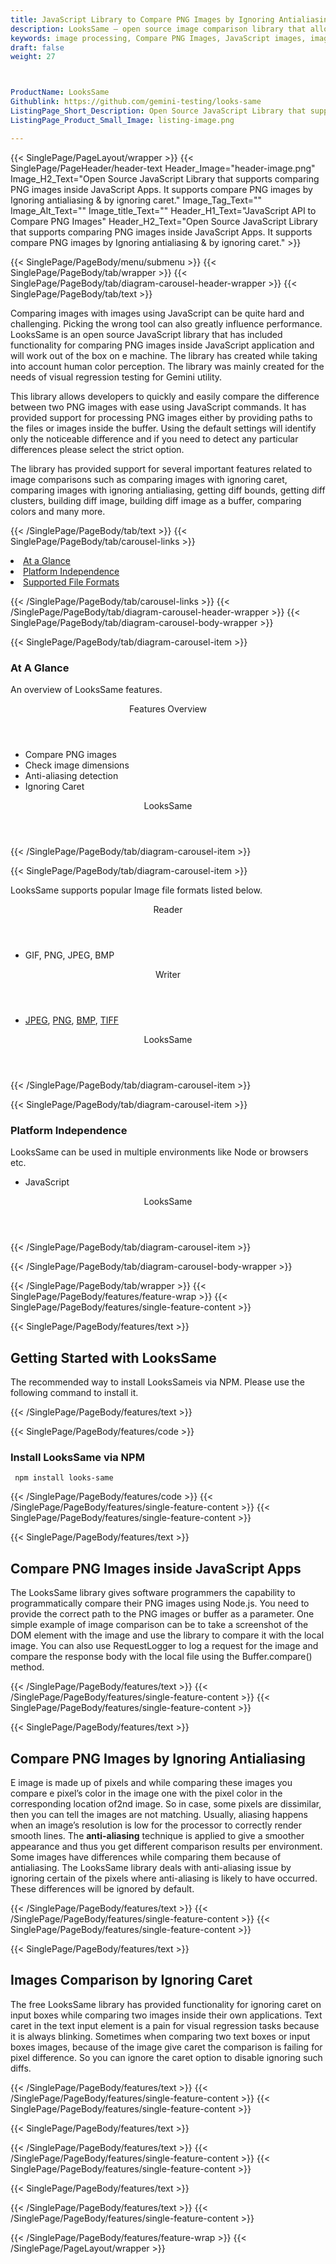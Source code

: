 ```yaml
---
title: JavaScript Library to Compare PNG Images by Ignoring Antialiasing & Caret
description: LooksSame – open source image comparison library that allows Software programmers to Compare PNG Images by Ignoring Antialiasing & Caret via JavaScript Library.
keywords: image processing, Compare PNG Images, JavaScript images, image processing library, JavaScript PNG API, JavaScript JPG, JavaScript image API, JavaScript Image creation, Modify images, compare images by ignoring Antialiasing, compare images by ignoring Caret
draft: false
weight: 27



ProductName: LooksSame
Githublink: https://github.com/gemini-testing/looks-same
ListingPage_Short_Description: Open Source JavaScript Library that supports comparing PNG images by Ignoring antialiasing & ignoring caret.
ListingPage_Product_Small_Image: listing-image.png 

---
```


{{< SinglePage/PageLayout/wrapper >}}
{{< SinglePage/PageHeader/header-text
Header_Image="header-image.png"
Image_H2_Text="Open Source JavaScript Library that supports comparing PNG images inside JavaScript Apps. It supports compare PNG images by Ignoring antialiasing & by ignoring caret."
Image_Tag_Text=""
Image_Alt_Text=""
Image_title_Text=""
Header_H1_Text="JavaScript API to Compare PNG Images"
Header_H2_Text="Open Source JavaScript Library that supports comparing PNG images inside JavaScript Apps. It supports compare PNG images by Ignoring antialiasing & by ignoring caret." >}}

{{< SinglePage/PageBody/menu/submenu >}}
{{< SinglePage/PageBody/tab/wrapper >}}
{{< SinglePage/PageBody/tab/diagram-carousel-header-wrapper >}}
{{< SinglePage/PageBody/tab/text >}}



<p>Comparing images with images using JavaScript can be quite hard and challenging. Picking the wrong tool can also greatly influence performance. LooksSame is an open source JavaScript library that has included functionality for comparing PNG images inside JavaScript application and will work out of the box on e machine. The library has created while taking into account human color perception. The library was mainly created for the needs of visual regression testing for Gemini utility.</p>
<p>This library allows developers to quickly and easily compare the difference between two PNG images with ease using JavaScript commands. It has provided support for processing PNG images either by providing paths to the files or images inside the buffer. Using the default settings will identify only the noticeable difference and if you need to detect any particular differences please select the strict option.</p>
<p>The library has provided support for several important features related to image comparisons such as comparing images with ignoring caret, comparing images with ignoring antialiasing, getting diff bounds, getting diff clusters, building diff image, building diff image as a buffer, comparing colors and many more.</p>

{{< /SinglePage/PageBody/tab/text >}}
{{< SinglePage/PageBody/tab/carousel-links >}}

<li data-target="#diagramcarousel" data-slide-to="0"><a href="#">At a Glance</a></li>
<li data-target="#diagramcarousel" data-slide-to="2"><a href="#">Platform Independence</a></li>
<li data-target="#diagramcarousel" data-slide-to="1"><a class="activetab" href="#">Supported File Formats</a></li>


{{< /SinglePage/PageBody/tab/carousel-links >}}
{{< /SinglePage/PageBody/tab/diagram-carousel-header-wrapper >}}
{{< SinglePage/PageBody/tab/diagram-carousel-body-wrapper >}}

{{< SinglePage/PageBody/tab/diagram-carousel-item >}}
<h3>At A Glance</h3>
<p>An overview of LooksSame features.</p>
<div class="diagram1 d1-poi">
<div class="d1-row">
<div class="d1-col d1-right"><header>Features Overview</header>
<ul>
<li>Compare PNG images</li>
<li>Check image dimensions</li>
<li>Anti-aliasing detection</li>
<li>Ignoring Caret</li>
</ul>
</div>
</div>
<div class="d1-logo" style="border: none;"><header>LooksSame</header><footer><small></small></footer></div>
<!--/logo--></div>
<!--/diagram1-->
{{< /SinglePage/PageBody/tab/diagram-carousel-item >}}

{{< SinglePage/PageBody/tab/diagram-carousel-item >}}
<p>LooksSame supports popular Image file formats listed below.</p>
<div class="diagram1 d2 d1-poi">
<div class="d1-row">
<div class="d1-col d1-left"><header><i class="fa fa-arrows-v"> </i> Reader</header>
<ul>
<li>GIF, PNG, JPEG, BMP</li>
</ul>
</div>
<!--/left-->
<div class="d1-col d1-right"><header><i class="fa fa-long-arrow-down"> </i> Writer</header>
<ul>
<li> <a href="https://docs.fileformat.com/image/jpeg/">JPEG</a>, <a href="https://docs.fileformat.com/image/png/">PNG</a>, <a href="https://docs.fileformat.com/image/bmp/">BMP</a>, <a href="https://docs.fileformat.com/image/tiff/">TIFF</a></li>
</ul>
</div>
<!--/right--></div>
<!--/row-->
<div class="d1-logo" style="border: none;"><header>LooksSame</header><footer><small></small></footer></div>
<!--/logo--></div>
<!--/diagram2-->
{{< /SinglePage/PageBody/tab/diagram-carousel-item >}}

{{< SinglePage/PageBody/tab/diagram-carousel-item >}}
<h3>Platform Independence</h3>
<p>LooksSame can be used in multiple environments like Node or browsers etc.</p>
<div class="diagram1 d1-poi">
<div class="d1-row">
<div class="d1-col d1-right">
<ul>
<li>JavaScript </li>
</ul>
</div>
<!--/right--></div>
<!--/row-->
<div class="d1-logo" style="border: none;"><header>LooksSame</header><footer><small></small></footer></div>
<!--/logo--></div>
<!--/diagram2 -->
{{< /SinglePage/PageBody/tab/diagram-carousel-item >}}

{{< /SinglePage/PageBody/tab/diagram-carousel-body-wrapper >}}

{{< /SinglePage/PageBody/tab/wrapper >}}
{{< SinglePage/PageBody/features/feature-wrap >}}
{{< SinglePage/PageBody/features/single-feature-content >}}

{{< SinglePage/PageBody/features/text >}}
<h2 class="h2title">Getting Started with LooksSame</h2>
<p>The recommended way to install LooksSameis via NPM. Please use the following command to install it.</p>
{{< /SinglePage/PageBody/features/text >}}

{{< SinglePage/PageBody/features/code >}}
<h3><strong>Install LooksSame via NPM</strong></h3>
<pre><code class="html"> npm install looks-same </code></pre>

{{< /SinglePage/PageBody/features/code >}}
{{< /SinglePage/PageBody/features/single-feature-content >}}
{{< SinglePage/PageBody/features/single-feature-content >}}

{{< SinglePage/PageBody/features/text >}}
<h2 class="h2title">Compare PNG Images inside JavaScript Apps</h2>
<p>The LooksSame library gives software programmers the capability to programmatically compare their PNG images using Node.js. You need to provide the correct path to the PNG images or buffer as a parameter. One simple example of image comparison can be to take a screenshot of the DOM element with the image and use the library to compare it with the local image. You can also use RequestLogger to log a request for the image and compare the response body with the local file using the Buffer.compare() method.</p>

{{< /SinglePage/PageBody/features/text >}}
{{< /SinglePage/PageBody/features/single-feature-content >}}
{{< SinglePage/PageBody/features/single-feature-content >}}

{{< SinglePage/PageBody/features/text >}}
<h2 class="h2title">Compare PNG Images by Ignoring Antialiasing</h2>
<p>E image is made up of pixels and while comparing these images you compare e pixel’s color in the image one with the pixel color in the corresponding location of2nd image. So in case, some pixels are dissimilar, then you can tell the images are not matching. Usually, aliasing happens when an image’s resolution is low for the processor to correctly render smooth lines. The <strong>anti-aliasing</strong> technique is applied to give a smoother appearance and thus you get different comparison results per environment. Some images have differences while comparing them because of antialiasing. The LooksSame library deals with anti-aliasing issue by ignoring certain of the pixels where anti-aliasing is likely to have occurred. These differences will be ignored by default.</p>
{{< /SinglePage/PageBody/features/text >}}
{{< /SinglePage/PageBody/features/single-feature-content >}}
{{< SinglePage/PageBody/features/single-feature-content >}}

{{< SinglePage/PageBody/features/text >}}
<h2 class="h2title">Images Comparison by Ignoring Caret</h2>
<p>The free LooksSame library has provided functionality for ignoring caret on input boxes while comparing two images inside their own applications. Text caret in the text input element is a pain for visual regression tasks because it is always blinking. Sometimes when comparing two text boxes or input boxes images, because of the image give caret the comparison is failing for pixel difference. So you can ignore the caret option to disable ignoring such diffs.</p>

{{< /SinglePage/PageBody/features/text >}}
{{< /SinglePage/PageBody/features/single-feature-content >}}
{{< SinglePage/PageBody/features/single-feature-content >}}

{{< SinglePage/PageBody/features/text >}}
 
{{< /SinglePage/PageBody/features/text >}}
{{< /SinglePage/PageBody/features/single-feature-content >}}
{{< SinglePage/PageBody/features/single-feature-content >}}

{{< SinglePage/PageBody/features/text >}}
 

{{< /SinglePage/PageBody/features/text >}}
{{< /SinglePage/PageBody/features/single-feature-content >}}

{{< /SinglePage/PageBody/features/feature-wrap >}}
{{< /SinglePage/PageLayout/wrapper >}}